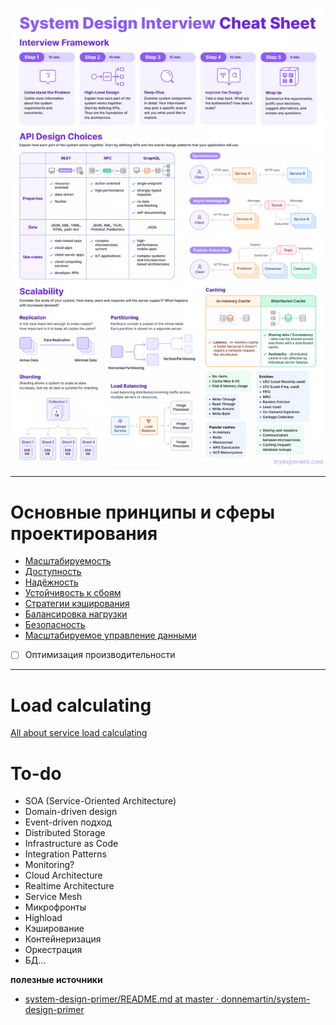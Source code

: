 
![Untitled](programming/system-design/image-storage/Untitled.png)

---

# Основные принципы и сферы проектирования

* [Масштабируемость](scalability.md)
* [Доступность](availability.md)
* [Надёжность](realiability.md)
* [Устойчивость к сбоям](resilience.md)
* [Стратегии кэширования](cache-strategy.md)
* [Балансировка нагрузки](load-balancer.md)
* [Безопасность](security.md)
* [Масштабируемое управление данными](scaling-data-control.md)

- [ ]  Оптимизация производительности

---

# Load calculating

[All about service load calculating](load-calculating.md)

# To-do
- SOA (Service-Oriented Architecture)
- Domain-driven design
- Event-driven подход
- Distributed Storage
- Infrastructure as Code
- Integration Patterns
- Monitoring?
- Cloud Architecture
- Realtime Architecture
- Service Mesh
- Микрофронты
- Highload
- Кэширование
- Контейнеризация
- Оркестрация
- БД...


**полезные источники**
* [system-design-primer/README.md at master · donnemartin/system-design-primer](https://github.com/donnemartin/system-design-primer/blob/master/README.md#appendix)